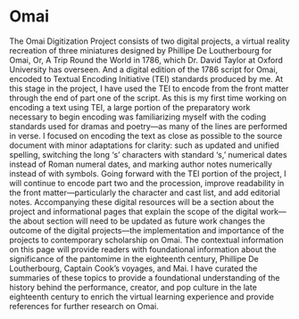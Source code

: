 # Omai
The Omai Digitization Project consists of two digital projects, a virtual reality recreation of three miniatures designed by Phillipe De Loutherbourg for Omai, Or, A Trip Round the World in 1786, which Dr. David Taylor at Oxford University has overseen. And a digital edition of the 1786 script for Omai, encoded to Textual Encoding Initiative (TEI) standards produced by me. At this stage in the project, I have used the TEI to encode from the front matter through the end of part one of the script. As this is my first time working on encoding a text using TEI, a large portion of the preparatory work necessary to begin encoding was familiarizing myself with the coding standards used for dramas and poetry—as many of the lines are performed in verse. I focused on encoding the text as close as possible to the source document with minor adaptations for clarity: such as updated and unified spelling, switching the long ‘s’ characters with standard ‘s,’ numerical dates instead of Roman numeral dates, and marking author notes numerically instead of with symbols. Going forward with the TEI portion of the project, I will continue to encode part two and the procession, improve readability in the front matter—particularly the character and cast list, and add editorial notes.
	Accompanying these digital resources will be a section about the project and informational pages that explain the scope of the digital work—the about section will need to be updated as future work changes the outcome of the digital projects—the implementation and importance of the projects to contemporary scholarship on Omai. The contextual information on this page will provide readers with foundational information about the significance of the pantomime in the eighteenth century, Phillipe De Loutherbourg, Captain Cook’s voyages, and Mai. I have curated the summaries of these topics to provide a foundational understanding of the history behind the performance, creator, and pop culture in the late eighteenth century to enrich the virtual learning experience and provide references for further research on Omai. 
